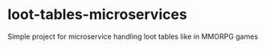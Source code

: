 # loot-tables-microservices
 Simple project for microservice handling loot tables like in MMORPG games
